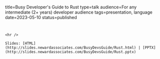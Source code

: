 title=Busy Developer's Guide to Rust
type=talk
audience=For any intermediate (2+ years) developer audience
tags=presentation, language
date=2023-05-10
status=published
~~~~~~

    
<hr />

Slides: [HTML](http://slides.newardassociates.com/BusyDevsGuide/Rust.html) | [PPTX](http://slides.newardassociates.com/BusyDevsGuide/Rust.pptx)
